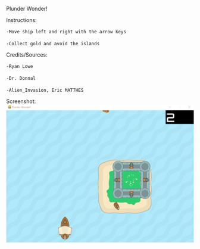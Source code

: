 Plunder Wonder!

Instructions:

    -Move ship left and right with the arrow keys 

    -Collect gold and avoid the islands

Credits/Sources:

    -Ryan Lowe

    -Dr. Donnal

    -Alien_Invasion, Eric MATTHES

Screenshot:
![img.png](img.png)